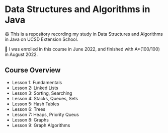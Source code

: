 # Data Structures and Algorithms in Java
😃 This is a repository recording my study in Data Structures and Algorithms in Java on UCSD Extension School.

🎉 I was enrolled in this course in June 2022, and finished with A*(100/100) in August 2022.


## Course Overview
- Lesson 1: Fundamentals
- Lesson 2: Linked Lists
- Lesson 3: Sorting, Searching
- Lesson 4: Stacks, Queues, Sets
- Lesson 5: Hash Tables
- Lesson 6: Trees
- Lesson 7: Heaps, Priority Queus
- Lesson 8: Graphs
- Lesson 9: Graph Algorithms
 
